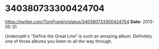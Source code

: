 # 340380733300424704
https://twitter.com/TomFrankly/status/340380733300424704
**Date:** 2013-05-31

Underoath's "Define the Great Line" is such an amazing album. Definitely one of those albums you listen to all the way through.
